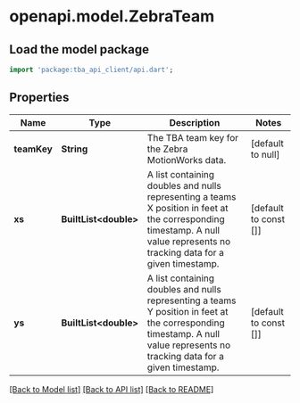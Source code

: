 # openapi.model.ZebraTeam

## Load the model package

```dart
import 'package:tba_api_client/api.dart';
```

## Properties

| Name        | Type                        | Description                                                                                                                                                                 | Notes                 |
| ----------- | --------------------------- | --------------------------------------------------------------------------------------------------------------------------------------------------------------------------- | --------------------- |
| **teamKey** | **String**                  | The TBA team key for the Zebra MotionWorks data.                                                                                                                            | [default to null]     |
| **xs**      | **BuiltList&lt;double&gt;** | A list containing doubles and nulls representing a teams X position in feet at the corresponding timestamp. A null value represents no tracking data for a given timestamp. | [default to const []] |
| **ys**      | **BuiltList&lt;double&gt;** | A list containing doubles and nulls representing a teams Y position in feet at the corresponding timestamp. A null value represents no tracking data for a given timestamp. | [default to const []] |

[[Back to Model list]](../README.md#documentation-for-models) [[Back to API list]](../README.md#documentation-for-api-endpoints) [[Back to README]](../README.md)
